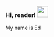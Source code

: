### Hi, reader! <img src="https://raw.githubusercontent.com/MartinHeinz/MartinHeinz/master/wave.gif" width="30px">

My name is Ed
